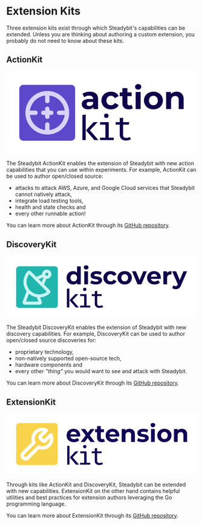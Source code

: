 # Extension Kits

Three extension kits exist through which Steadybit's capabilities can be extended. Unless you are thinking about authoring a custom extension, you probably do not need to know about these kits.

## ActionKit

![ActionKit logo depicting the text action kit and a crosshair icon](<../../.gitbook/assets/action-kit.png>)

The Steadybit ActionKit enables the extension of Steadybit with new action capabilities that you can use within experiments. For example, ActionKit can be used to author open/closed source:

* attacks to attack AWS, Azure, and Google Cloud services that Steadybit cannot natively attack,
* integrate load testing tools,
* health and state checks and
* every other runnable action!

You can learn more about ActionKit through its [GitHub repository](https://github.com/steadybit/action-kit).

## DiscoveryKit

![DiscoveryKit logo depicting the text discovery kit and a radar dish icon](<../../.gitbook/assets/discovery-kit.png>)

The Steadybit DiscoveryKit enables the extension of Steadybit with new discovery capabilities. For example, DiscoveryKit can be used to author open/closed source discoveries for:

* proprietary technology,
* non-natively supported open-source tech,
* hardware components and
* every other _"thing"_ you would want to see and attack with Steadybit.

You can learn more about DiscoveryKit through its [GitHub repository](https://github.com/steadybit/discovery-kit).

## ExtensionKit

![ExtensionKit logo depicting the text extension kit and a wrench icon](../../.gitbook/assets/extension-kit.png)

Through kits like ActionKit and DiscoveryKit, Steadybit can be extended with new capabilities. ExtensionKit on the other hand contains helpful utilities and best practices for extension authors leveraging the Go programming language.

You can learn more about ExtensionKit through its [GitHub repository](https://github.com/steadybit/extension-kit).
